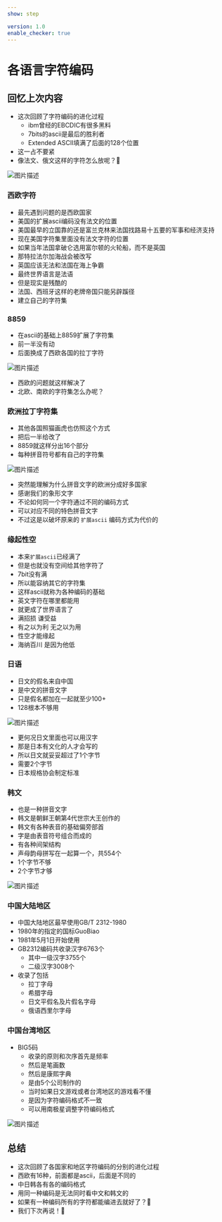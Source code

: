 ```yaml
---
show: step

version: 1.0
enable_checker: true
---
```


# 各语言字符编码

## 回忆上次内容

- 这次回顾了字符编码的进化过程
	- ibm曾经的EBCDIC有很多黑料
	- 7bits的ascii是最后的胜利者
	- Extended ASCII填满了后面的128个位置
- 这一占不要紧
- 像法文、俄文这样的字符怎么放呢？🤔

![图片描述](https://doc.shiyanlou.com/courses/uid1190679-20210226-1614342429395)

###  西欧字符
- 最先遇到问题的是西欧国家
- 美国的扩展ascii编码没有法文的位置
- 美国最早的立国靠的还是富兰克林来法国找路易十五要的军事和经济支持
- 现在美国字符集里面没有法文字符的位置
- 如果当年法国拿破仑选用富尔顿的火轮船，而不是英国
- 那特拉法尔加海战会被改写
- 英国应该无法和法国在海上争霸
- 最终世界语言是法语
- 但是现实是残酷的
- 法国、西班牙这样的老牌帝国只能另辟蹊径
- 建立自己的字符集

### 8859
- 在ascii的基础上8859扩展了字符集
- 前一半没有动
- 后面换成了西欧各国的拉丁字符

![图片描述](https://doc.shiyanlou.com/courses/uid1190679-20210226-1614342704149)

- 西欧的问题就这样解决了
- 北欧、南欧的字符集怎么办呢？

### 欧洲拉丁字符集

- 其他各国照猫画虎也仿照这个方式
- 把后一半给改了
- 8859就这样分出16个部分
- 每种拼音符号都有自己的字符集

![图片描述](https://doc.shiyanlou.com/courses/uid1190679-20210226-1614342965135)

- 突然能理解为什么拼音文字的欧洲分成好多国家
- 感谢我们的象形文字
- 不论如何同一个字符通过不同的编码方式
- 可以对应不同的特色拼音文字
- 不过这是以破坏原来的 `扩展ascii` 编码方式为代价的

### 缘起性空
- 本来`扩展ascii`已经满了
- 但是也就没有空间给其他字符了
- 7bit没有满
- 所以能容纳其它的字符集
- 这样ascii就称为各种编码的基础
- 英文字符在哪里都能用
- 就更成了世界语言了
- 满招损 谦受益 
- 有之以为利 无之以为用
- 性空才能缘起
- 海纳百川 是因为他低

### 日语
- 日文的假名来自中国
- 是中文的拼音文字
- 只是假名都加在一起就至少100+
- 128根本不够用

![图片描述](https://doc.shiyanlou.com/courses/uid1190679-20210226-1614343858406)
- 更何况日文里面也可以用汉字
- 那是日本有文化的人才会写的
- 所以日文就妥妥超过了1个字节
- 需要2个字节
- 日本规格协会制定标准

### 韩文

- 也是一种拼音文字
- 韩文是朝鲜王朝第4代世宗大王创作的
- 韩文有各种表音的基础偏旁部首
- 字是由表音符号组合而成的
- 有各种间架结构
- 声母韵母拼写在一起算一个，共554个
- 1个字节不够
- 2个字节才够

![图片描述](https://doc.shiyanlou.com/courses/uid1190679-20210226-1614344308560)

### 中国大陆地区
- 中国大陆地区最早使用GB/T 2312-1980
- 1980年的指定的国标GuoBiao
- 1981年5月1日开始使用
- GB2312编码共收录汉字6763个
	- 其中一级汉字3755个
	- 二级汉字3008个
- 收录了包括
	- 拉丁字母
	- 希腊字母
	- 日文平假名及片假名字母
	- 俄语西里尔字母

### 中国台湾地区
- BIG5码
	- 收录的原则和次序首先是频率
	- 然后是笔画数
	- 然后是康熙字典
	- 是由5个公司制作的
	- 当时如果日文游戏或者台湾地区的游戏看不懂
	- 是因为字符编码格式不一致
	- 可以用南极星调整字符编码格式

![图片描述](https://doc.shiyanlou.com/courses/uid1190679-20210226-1614345329218)


## 总结

- 这次回顾了各国家和地区字符编码的分别的进化过程
- 西欧有16种，前面都是ascii，后面是不同的
- 中日韩各有各的编码格式
- 用同一种编码是无法同时看中文和韩文的
- 如果有一种编码所有的字符都能编进去就好了？🤔
- 我们下次再说！👋